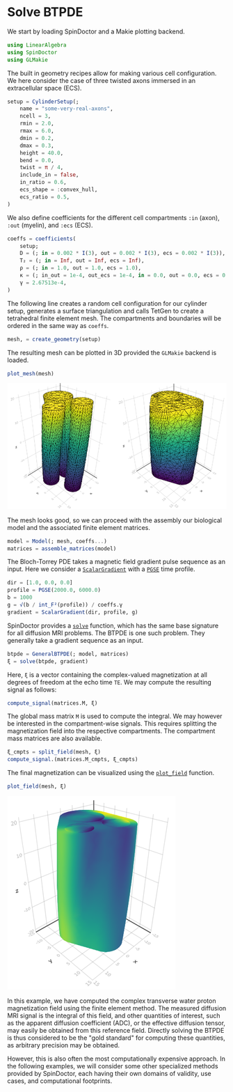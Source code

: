 # Solve BTPDE

We start by loading SpinDoctor and a Makie plotting backend.

```julia
using LinearAlgebra
using SpinDoctor
using GLMakie
```

The built in geometry recipes allow for making various cell configuration. We here consider
the case of three twisted axons immersed in an extracellular space (ECS).

```julia
setup = CylinderSetup(;
    name = "some-very-real-axons",
    ncell = 3,
    rmin = 2.0,
    rmax = 6.0,
    dmin = 0.2,
    dmax = 0.3,
    height = 40.0,
    bend = 0.0,
    twist = π / 4,
    include_in = false,
    in_ratio = 0.6,
    ecs_shape = :convex_hull,
    ecs_ratio = 0.5,
)
```

We also define coefficients for the different cell compartments `:in` (axon), `:out`
(myelin), and `:ecs` (ECS).

```julia
coeffs = coefficients(
    setup;
    D = (; in = 0.002 * I(3), out = 0.002 * I(3), ecs = 0.002 * I(3)),
    T₂ = (; in = Inf, out = Inf, ecs = Inf),
    ρ = (; in = 1.0, out = 1.0, ecs = 1.0),
    κ = (; in_out = 1e-4, out_ecs = 1e-4, in = 0.0, out = 0.0, ecs = 0.0),
    γ = 2.67513e-4,
)
```

The following line creates a random cell configuration for our cylinder setup, generates a
surface triangulation and calls TetGen to create a tetrahedral finite element mesh. The
compartments and boundaries will be ordered in the same way as `coeffs`.

```julia
mesh, = create_geometry(setup)
```

The resulting mesh can be plotted in 3D provided the `GLMakie` backend is loaded.

```julia
plot_mesh(mesh)
```

![Axons](../assets/axons.png)

The mesh looks good, so we can proceed with the assembly our biological model and the
associated finite element matrices.

```julia
model = Model(; mesh, coeffs...)
matrices = assemble_matrices(model)
```

The Bloch-Torrey PDE takes a magnetic field gradient pulse sequence as an input. Here
we consider a [`ScalarGradient`](@ref) with a [`PGSE`](@ref) time profile.

```julia
dir = [1.0, 0.0, 0.0]
profile = PGSE(2000.0, 6000.0)
b = 1000
g = √(b / int_F²(profile)) / coeffs.γ
gradient = ScalarGradient(dir, profile, g)
```

SpinDoctor provides a [`solve`](@ref) function, which has the same base signature for all
diffusion MRI problems. The BTPDE is one such problem. They generally take a gradient
sequence as an input.

```julia
btpde = GeneralBTPDE(; model, matrices)
ξ = solve(btpde, gradient)
```

Here, `ξ` is a vector containing the complex-valued magnetization at all degrees of freedom
at the echo time `TE`. We may compute the resulting signal as follows:

```julia
compute_signal(matrices.M, ξ)
```

The global mass matrix `M` is used to compute the integral. We may however be interested in
the compartment-wise signals. This requires splitting the magnetization field into the
respective compartments. The compartment mass matrices are also available.

```julia
ξ_cmpts = split_field(mesh, ξ)
compute_signal.(matrices.M_cmpts, ξ_cmpts)
```

The final magnetization can be visualized using the [`plot_field`](@ref) function.

```julia
plot_field(mesh, ξ)
```

![Magnetization](../assets/magnetization.png)

In this example, we have computed the complex transverse water proton magnetization field
using the finite element method. The measured diffusion MRI signal is the integral of this
field, and other quantities of interest, such as the apparent diffusion coefficient (ADC),
or the effective diffusion tensor, may easily be obtained from this reference field.
Directly solving the BTPDE is thus considered to be the "gold standard" for computing these
quantities, as arbitrary precision may be obtained.

However, this is also often the most computationally expensive approach. In the following
examples, we will consider some other specialized methods provided by SpinDoctor, each
having their own domains of validity, use cases, and computational footprints.
